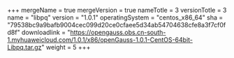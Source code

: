+++
mergeName = true
mergeVersion = true
nameTotle = 3
versionTotle = 3
name = "libpq"
version = "1.0.1"
operatingSystem = "centos_x86_64"
sha = "79538bc9a9bafb9004cec099d20ce0cfaee5d34ab54704638cfe8a3f7cf0fd8f"
downloadlink = "https://opengauss.obs.cn-south-1.myhuaweicloud.com/1.0.1/x86/openGauss-1.0.1-CentOS-64bit-Libpq.tar.gz"
weight =  5
+++